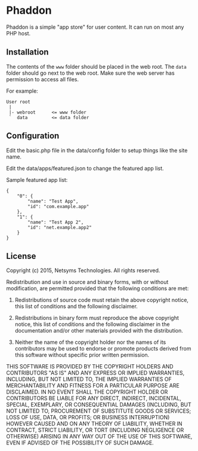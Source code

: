 Phaddon
=======

Phaddon is a simple "app store" for user content.
It can run on most any PHP host.

Installation
------------

The contents of the `www` folder should be placed in the web root.
The `data` folder should go next to the web root.
Make sure the web server has permission to access all files.

For example:

    User root
     |
     |- webroot      <= www folder
     `  data         <= data folder

Configuration
-------------

Edit the basic.php file in the data/config folder to setup things like the site name.

Edit the data/apps/featured.json to change the featured app list.

Sample featured app list:

    {
        "0": {
            "name": "Test App",
            "id": "com.example.app"
        },
        "1": {
            "name": "Test App 2",
            "id": "net.example.app2"
        }
    }

License
-------

Copyright (c) 2015, Netsyms Technologies.
All rights reserved.

Redistribution and use in source and binary forms, with or without modification,
 are permitted provided that the following conditions are met:

1. Redistributions of source code must retain the above copyright notice,
   this list of conditions and the following disclaimer.

2. Redistributions in binary form must reproduce the above copyright notice,
   this list of conditions and the following disclaimer in the documentation 
   and/or other materials provided with the distribution.

3. Neither the name of the copyright holder nor the names of its contributors 
may be used to endorse or promote products derived from this software without 
specific prior written permission.

THIS SOFTWARE IS PROVIDED BY THE COPYRIGHT HOLDERS AND CONTRIBUTORS "AS IS" AND 
ANY EXPRESS OR IMPLIED WARRANTIES, INCLUDING, BUT NOT LIMITED TO, THE IMPLIED 
WARRANTIES OF MERCHANTABILITY AND FITNESS FOR A PARTICULAR PURPOSE ARE 
DISCLAIMED. IN NO EVENT SHALL THE COPYRIGHT HOLDER OR CONTRIBUTORS BE LIABLE FOR
 ANY DIRECT, INDIRECT, INCIDENTAL, SPECIAL, EXEMPLARY, OR CONSEQUENTIAL DAMAGES 
(INCLUDING, BUT NOT LIMITED TO, PROCUREMENT OF SUBSTITUTE GOODS OR SERVICES; 
LOSS OF USE, DATA, OR PROFITS; OR BUSINESS INTERRUPTION) HOWEVER CAUSED AND ON 
ANY THEORY OF LIABILITY, WHETHER IN CONTRACT, STRICT LIABILITY, OR TORT 
(INCLUDING NEGLIGENCE OR OTHERWISE) ARISING IN ANY WAY OUT OF THE USE OF THIS 
SOFTWARE, EVEN IF ADVISED OF THE POSSIBILITY OF SUCH DAMAGE.